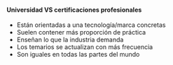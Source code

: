 #### Universidad VS certificaciones profesionales

<div style="z-index: -1; float: right; width: 40%; bottom: -85px; right: 10px; position: absolute">
<img style="border: none; width: 100%; background: #0000" src="certified.png"></img>
</div>

 - Están orientadas a una tecnología/marca concretas
 - Suelen contener más proporción de práctica
 - Enseñan lo que la industria demanda
 - Los temarios se actualizan con más frecuencia
 - Son iguales en todas las partes del mundo
